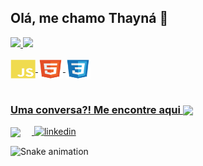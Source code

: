 ## Olá, me chamo Thayná 👋

 <div>
   <a href="https://github.com/thaynagit">
   <img height="180em" src="https://github-readme-stats.vercel.app/api?username=thaynagit&show_icons=true&theme=swift&include_all_commits=true&count_private=true"/>
   <img height="180em" src="https://github-readme-stats.vercel.app/api/top-langs/?username=thaynagit&layout=compact&langs_count=6&theme=swift"/>

</div>
<div style="display: inline_block"><br>
  <img align="center" alt="Js" height="30" width="40" src="https://raw.githubusercontent.com/devicons/devicon/master/icons/javascript/javascript-plain.svg">
  <img align="center" alt="HTML" height="30" width="40" src="https://raw.githubusercontent.com/devicons/devicon/master/icons/html5/html5-original.svg">
  <img align="center" alt="CSS" height="30" width="40" src="https://raw.githubusercontent.com/devicons/devicon/master/icons/css3/css3-original.svg">
</div>
 
 <br>
 
  ### Uma conversa?! Me encontre aqui <a><img align="center" width="20px" src="https://cdn-icons-png.flaticon.com/512/3416/3416111.png" style="align:top;">
  </a> 
 
<div> 
 <p> <a href="mailto:thaynateixeira95@gmail.com">
  <img align="center" width="36px" src="https://cdn-icons-png.flaticon.com/512/2875/2875394.png" target="_blank"></a>
</a>&emsp;<a href="https://www.linkedin.com/in/thaynalima3/">
    <img align="center" width="28px" src="https://cdn-icons-png.flaticon.com/512/725/725337.png" alt="linkedin" style="vertical-align:top;">
  </a> </p> 
 
 
 
  ![Snake animation](https://github.com/thaynagit/thaynagit/blob/output/github-contribution-grid-snake.svg)

</div>
